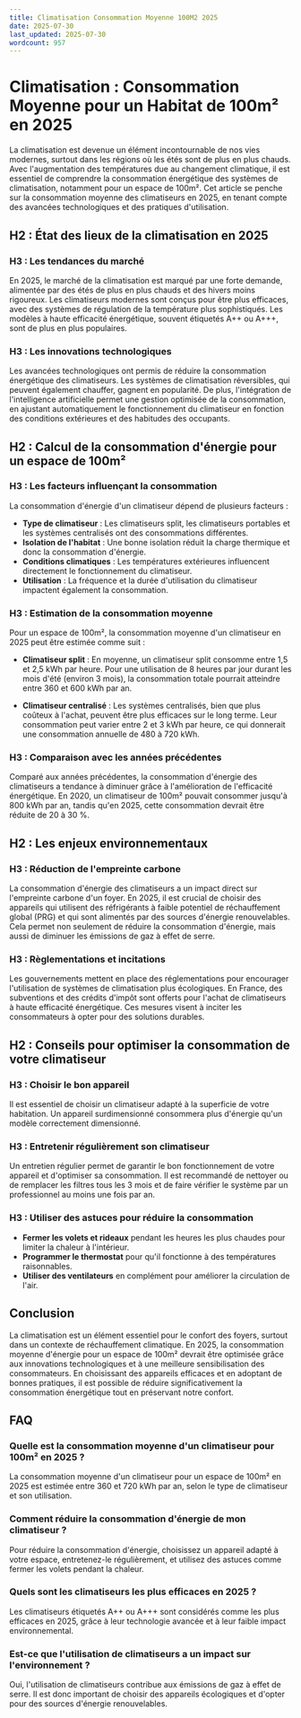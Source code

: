 ```yaml
---
title: Climatisation Consommation Moyenne 100M2 2025
date: 2025-07-30
last_updated: 2025-07-30
wordcount: 957
---
```


# Climatisation : Consommation Moyenne pour un Habitat de 100m² en 2025

La climatisation est devenue un élément incontournable de nos vies modernes, surtout dans les régions où les étés sont de plus en plus chauds. Avec l'augmentation des températures due au changement climatique, il est essentiel de comprendre la consommation énergétique des systèmes de climatisation, notamment pour un espace de 100m². Cet article se penche sur la consommation moyenne des climatiseurs en 2025, en tenant compte des avancées technologiques et des pratiques d'utilisation.

## H2 : État des lieux de la climatisation en 2025

### H3 : Les tendances du marché

En 2025, le marché de la climatisation est marqué par une forte demande, alimentée par des étés de plus en plus chauds et des hivers moins rigoureux. Les climatiseurs modernes sont conçus pour être plus efficaces, avec des systèmes de régulation de la température plus sophistiqués. Les modèles à haute efficacité énergétique, souvent étiquetés A++ ou A+++, sont de plus en plus populaires.

### H3 : Les innovations technologiques

Les avancées technologiques ont permis de réduire la consommation énergétique des climatiseurs. Les systèmes de climatisation réversibles, qui peuvent également chauffer, gagnent en popularité. De plus, l'intégration de l'intelligence artificielle permet une gestion optimisée de la consommation, en ajustant automatiquement le fonctionnement du climatiseur en fonction des conditions extérieures et des habitudes des occupants.

## H2 : Calcul de la consommation d'énergie pour un espace de 100m²

### H3 : Les facteurs influençant la consommation

La consommation d'énergie d'un climatiseur dépend de plusieurs facteurs :

- **Type de climatiseur** : Les climatiseurs split, les climatiseurs portables et les systèmes centralisés ont des consommations différentes.
- **Isolation de l'habitat** : Une bonne isolation réduit la charge thermique et donc la consommation d'énergie.
- **Conditions climatiques** : Les températures extérieures influencent directement le fonctionnement du climatiseur.
- **Utilisation** : La fréquence et la durée d'utilisation du climatiseur impactent également la consommation.

### H3 : Estimation de la consommation moyenne

Pour un espace de 100m², la consommation moyenne d'un climatiseur en 2025 peut être estimée comme suit :

- **Climatiseur split** : En moyenne, un climatiseur split consomme entre 1,5 et 2,5 kWh par heure. Pour une utilisation de 8 heures par jour durant les mois d'été (environ 3 mois), la consommation totale pourrait atteindre entre 360 et 600 kWh par an.
  
- **Climatiseur centralisé** : Les systèmes centralisés, bien que plus coûteux à l'achat, peuvent être plus efficaces sur le long terme. Leur consommation peut varier entre 2 et 3 kWh par heure, ce qui donnerait une consommation annuelle de 480 à 720 kWh.

### H3 : Comparaison avec les années précédentes

Comparé aux années précédentes, la consommation d'énergie des climatiseurs a tendance à diminuer grâce à l'amélioration de l'efficacité énergétique. En 2020, un climatiseur de 100m² pouvait consommer jusqu'à 800 kWh par an, tandis qu'en 2025, cette consommation devrait être réduite de 20 à 30 %.

## H2 : Les enjeux environnementaux

### H3 : Réduction de l'empreinte carbone

La consommation d'énergie des climatiseurs a un impact direct sur l'empreinte carbone d'un foyer. En 2025, il est crucial de choisir des appareils qui utilisent des réfrigérants à faible potentiel de réchauffement global (PRG) et qui sont alimentés par des sources d'énergie renouvelables. Cela permet non seulement de réduire la consommation d'énergie, mais aussi de diminuer les émissions de gaz à effet de serre.

### H3 : Règlementations et incitations

Les gouvernements mettent en place des réglementations pour encourager l'utilisation de systèmes de climatisation plus écologiques. En France, des subventions et des crédits d'impôt sont offerts pour l'achat de climatiseurs à haute efficacité énergétique. Ces mesures visent à inciter les consommateurs à opter pour des solutions durables.

## H2 : Conseils pour optimiser la consommation de votre climatiseur

### H3 : Choisir le bon appareil

Il est essentiel de choisir un climatiseur adapté à la superficie de votre habitation. Un appareil surdimensionné consommera plus d'énergie qu'un modèle correctement dimensionné.

### H3 : Entretenir régulièrement son climatiseur

Un entretien régulier permet de garantir le bon fonctionnement de votre appareil et d'optimiser sa consommation. Il est recommandé de nettoyer ou de remplacer les filtres tous les 3 mois et de faire vérifier le système par un professionnel au moins une fois par an.

### H3 : Utiliser des astuces pour réduire la consommation

- **Fermer les volets et rideaux** pendant les heures les plus chaudes pour limiter la chaleur à l'intérieur.
- **Programmer le thermostat** pour qu'il fonctionne à des températures raisonnables.
- **Utiliser des ventilateurs** en complément pour améliorer la circulation de l'air.

## Conclusion

La climatisation est un élément essentiel pour le confort des foyers, surtout dans un contexte de réchauffement climatique. En 2025, la consommation moyenne d'énergie pour un espace de 100m² devrait être optimisée grâce aux innovations technologiques et à une meilleure sensibilisation des consommateurs. En choisissant des appareils efficaces et en adoptant de bonnes pratiques, il est possible de réduire significativement la consommation énergétique tout en préservant notre confort.

## FAQ

### Quelle est la consommation moyenne d'un climatiseur pour 100m² en 2025 ?

La consommation moyenne d'un climatiseur pour un espace de 100m² en 2025 est estimée entre 360 et 720 kWh par an, selon le type de climatiseur et son utilisation.

### Comment réduire la consommation d'énergie de mon climatiseur ?

Pour réduire la consommation d'énergie, choisissez un appareil adapté à votre espace, entretenez-le régulièrement, et utilisez des astuces comme fermer les volets pendant la chaleur.

### Quels sont les climatiseurs les plus efficaces en 2025 ?

Les climatiseurs étiquetés A++ ou A+++ sont considérés comme les plus efficaces en 2025, grâce à leur technologie avancée et à leur faible impact environnemental.

### Est-ce que l'utilisation de climatiseurs a un impact sur l'environnement ?

Oui, l'utilisation de climatiseurs contribue aux émissions de gaz à effet de serre. Il est donc important de choisir des appareils écologiques et d'opter pour des sources d'énergie renouvelables.